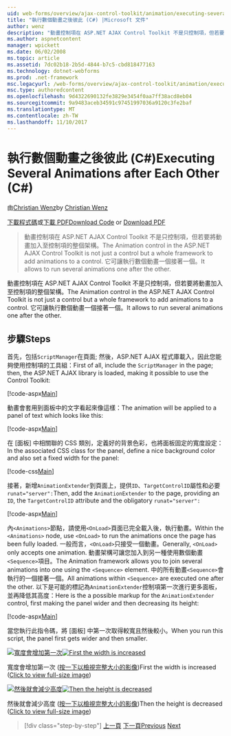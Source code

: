 ```yaml
---
uid: web-forms/overview/ajax-control-toolkit/animation/executing-several-animations-after-each-other-cs
title: "執行數個動畫之後彼此 (C#) |Microsoft 文件"
author: wenz
description: "動畫控制項在 ASP.NET AJAX Control Toolkit 不是只控制項，但若要將動畫加入至控制項的整個架構。 它可讓執行 severa..."
ms.author: aspnetcontent
manager: wpickett
ms.date: 06/02/2008
ms.topic: article
ms.assetid: 7dc02b18-2b5d-4844-b7c5-cbd818477163
ms.technology: dotnet-webforms
ms.prod: .net-framework
msc.legacyurl: /web-forms/overview/ajax-control-toolkit/animation/executing-several-animations-after-each-other-cs
msc.type: authoredcontent
ms.openlocfilehash: 9d4322690132fe3829e3454f0aa7ff38acd8eb04
ms.sourcegitcommit: 9a9483aceb34591c97451997036a9120c3fe2baf
ms.translationtype: MT
ms.contentlocale: zh-TW
ms.lasthandoff: 11/10/2017
---
```

<a name="executing-several-animations-after-each-other-c"></a><span data-ttu-id="9d909-104">執行數個動畫之後彼此 (C#)</span><span class="sxs-lookup"><span data-stu-id="9d909-104">Executing Several Animations after Each Other (C#)</span></span>
====================
<span data-ttu-id="9d909-105">由[Christian Wenz](https://github.com/wenz)</span><span class="sxs-lookup"><span data-stu-id="9d909-105">by [Christian Wenz](https://github.com/wenz)</span></span>

<span data-ttu-id="9d909-106">[下載程式碼](http://download.microsoft.com/download/f/9/a/f9a26acd-8df4-4484-8a18-199e4598f411/Animation3.cs.zip)或[下載 PDF](http://download.microsoft.com/download/6/7/1/6718d452-ff89-4d3f-a90e-c74ec2d636a3/animation3CS.pdf)</span><span class="sxs-lookup"><span data-stu-id="9d909-106">[Download Code](http://download.microsoft.com/download/f/9/a/f9a26acd-8df4-4484-8a18-199e4598f411/Animation3.cs.zip) or [Download PDF](http://download.microsoft.com/download/6/7/1/6718d452-ff89-4d3f-a90e-c74ec2d636a3/animation3CS.pdf)</span></span>

> <span data-ttu-id="9d909-107">動畫控制項在 ASP.NET AJAX Control Toolkit 不是只控制項，但若要將動畫加入至控制項的整個架構。</span><span class="sxs-lookup"><span data-stu-id="9d909-107">The Animation control in the ASP.NET AJAX Control Toolkit is not just a control but a whole framework to add animations to a control.</span></span> <span data-ttu-id="9d909-108">它可讓執行數個動畫一個接著一個。</span><span class="sxs-lookup"><span data-stu-id="9d909-108">It allows to run several animations one after the other.</span></span>


<span data-ttu-id="9d909-109">動畫控制項在 ASP.NET AJAX Control Toolkit 不是只控制項，但若要將動畫加入至控制項的整個架構。</span><span class="sxs-lookup"><span data-stu-id="9d909-109">The Animation control in the ASP.NET AJAX Control Toolkit is not just a control but a whole framework to add animations to a control.</span></span> <span data-ttu-id="9d909-110">它可讓執行數個動畫一個接著一個。</span><span class="sxs-lookup"><span data-stu-id="9d909-110">It allows to run several animations one after the other.</span></span>

## <a name="steps"></a><span data-ttu-id="9d909-111">步驟</span><span class="sxs-lookup"><span data-stu-id="9d909-111">Steps</span></span>

<span data-ttu-id="9d909-112">首先，包括`ScriptManager`在頁面; 然後，ASP.NET AJAX 程式庫載入，因此您能夠使用控制項的工具組：</span><span class="sxs-lookup"><span data-stu-id="9d909-112">First of all, include the `ScriptManager` in the page; then, the ASP.NET AJAX library is loaded, making it possible to use the Control Toolkit:</span></span>

[!code-aspx[Main](executing-several-animations-after-each-other-cs/samples/sample1.aspx)]

<span data-ttu-id="9d909-113">動畫會套用到面板中的文字看起來像這樣：</span><span class="sxs-lookup"><span data-stu-id="9d909-113">The animation will be applied to a panel of text which looks like this:</span></span>

[!code-aspx[Main](executing-several-animations-after-each-other-cs/samples/sample2.aspx)]

<span data-ttu-id="9d909-114">在 [面板] 中相關聯的 CSS 類別，定義好的背景色彩，也將面板固定的寬度設定：</span><span class="sxs-lookup"><span data-stu-id="9d909-114">In the associated CSS class for the panel, define a nice background color and also set a fixed width for the panel:</span></span>

[!code-css[Main](executing-several-animations-after-each-other-cs/samples/sample3.css)]

<span data-ttu-id="9d909-115">接著，新增`AnimationExtender`到頁面上，提供`ID`、`TargetControlID`屬性和必要`runat="server":`</span><span class="sxs-lookup"><span data-stu-id="9d909-115">Then, add the `AnimationExtender` to the page, providing an `ID`, the `TargetControlID` attribute and the obligatory `runat="server":`</span></span>

[!code-aspx[Main](executing-several-animations-after-each-other-cs/samples/sample4.aspx)]

<span data-ttu-id="9d909-116">內`<Animations>`節點，請使用`<OnLoad>`頁面已完全載入後，執行動畫。</span><span class="sxs-lookup"><span data-stu-id="9d909-116">Within the `<Animations>` node, use `<OnLoad>` to run the animations once the page has been fully loaded.</span></span> <span data-ttu-id="9d909-117">一般而言，`<OnLoad>`只接受一個動畫。</span><span class="sxs-lookup"><span data-stu-id="9d909-117">Generally, `<OnLoad>` only accepts one animation.</span></span> <span data-ttu-id="9d909-118">動畫架構可讓您加入到另一種使用數個動畫`<Sequence>`項目。</span><span class="sxs-lookup"><span data-stu-id="9d909-118">The Animation framework allows you to join several animations into one using the `<Sequence>` element.</span></span> <span data-ttu-id="9d909-119">中的所有動畫`<Sequence>`會執行的一個接著一個。</span><span class="sxs-lookup"><span data-stu-id="9d909-119">All animations within `<Sequence>` are executed one after the other.</span></span> <span data-ttu-id="9d909-120">以下是可能的標記為`AnimationExtender`控制項第一次進行更多面板，並再降低其高度：</span><span class="sxs-lookup"><span data-stu-id="9d909-120">Here is the a possible markup for the `AnimationExtender` control, first making the panel wider and then decreasing its height:</span></span>

[!code-aspx[Main](executing-several-animations-after-each-other-cs/samples/sample5.aspx)]

<span data-ttu-id="9d909-121">當您執行此指令碼，將 [面板] 中第一次取得較寬且然後較小。</span><span class="sxs-lookup"><span data-stu-id="9d909-121">When you run this script, the panel first gets wider and then smaller.</span></span>


<span data-ttu-id="9d909-122">[![寬度會增加第一次](executing-several-animations-after-each-other-cs/_static/image2.png)](executing-several-animations-after-each-other-cs/_static/image1.png)</span><span class="sxs-lookup"><span data-stu-id="9d909-122">[![First the width is increased](executing-several-animations-after-each-other-cs/_static/image2.png)](executing-several-animations-after-each-other-cs/_static/image1.png)</span></span>

<span data-ttu-id="9d909-123">寬度會增加第一次 ([按一下以檢視完整大小的影像](executing-several-animations-after-each-other-cs/_static/image3.png))</span><span class="sxs-lookup"><span data-stu-id="9d909-123">First the width is increased ([Click to view full-size image](executing-several-animations-after-each-other-cs/_static/image3.png))</span></span>


<span data-ttu-id="9d909-124">[![然後就會減少高度](executing-several-animations-after-each-other-cs/_static/image5.png)](executing-several-animations-after-each-other-cs/_static/image4.png)</span><span class="sxs-lookup"><span data-stu-id="9d909-124">[![Then the height is decreased](executing-several-animations-after-each-other-cs/_static/image5.png)](executing-several-animations-after-each-other-cs/_static/image4.png)</span></span>

<span data-ttu-id="9d909-125">然後就會減少高度 ([按一下以檢視完整大小的影像](executing-several-animations-after-each-other-cs/_static/image6.png))</span><span class="sxs-lookup"><span data-stu-id="9d909-125">Then the height is decreased ([Click to view full-size image](executing-several-animations-after-each-other-cs/_static/image6.png))</span></span>

>[!div class="step-by-step"]
<span data-ttu-id="9d909-126">[上一頁](executing-several-animations-at-the-same-time-cs.md)
[下一頁](animation-depending-on-a-condition-cs.md)</span><span class="sxs-lookup"><span data-stu-id="9d909-126">[Previous](executing-several-animations-at-the-same-time-cs.md)
[Next](animation-depending-on-a-condition-cs.md)</span></span>
